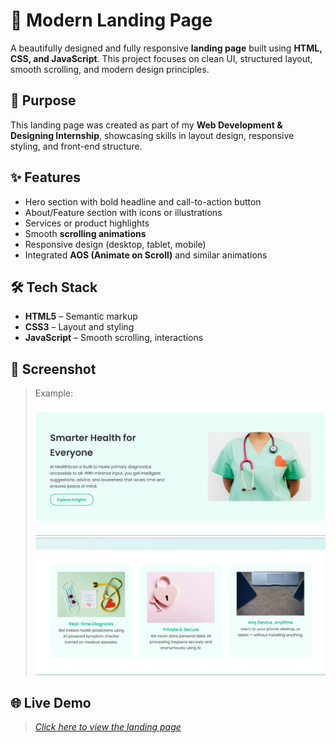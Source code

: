 # 🚀 Modern Landing Page

A beautifully designed and fully responsive **landing page** built using **HTML, CSS, and JavaScript**. This project focuses on clean UI, structured layout, smooth scrolling, and modern design principles.

## 🎯 Purpose

This landing page was created as part of my **Web Development & Designing Internship**, showcasing skills in layout design, responsive styling, and front-end structure.

## ✨ Features

- Hero section with bold headline and call-to-action button  
- About/Feature section with icons or illustrations  
- Services or product highlights  
- Smooth **scrolling animations**
- Responsive design (desktop, tablet, mobile)
- Integrated **AOS (Animate on Scroll)** and similar animations

## 🛠️ Tech Stack

- **HTML5** – Semantic markup  
- **CSS3** – Layout and styling  
- **JavaScript** – Smooth scrolling, interactions

## 📸 Screenshot

> Example:  
> ![Landing Page Preview](https://github.com/UtkarshSingh-01/Landing-Page/blob/main/assets/Screenshot%202025-07-25%20230929.png)
> ![Landing Page Preview](https://github.com/UtkarshSingh-01/Landing-Page/blob/main/assets/Screenshot%202025-07-25%20230953.png)

## 🌐 Live Demo

> *[Click here to view the landing page](#)*
